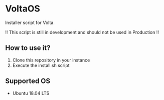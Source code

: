 # VoltaOS
Installer script for Volta.

!! This script is still in development and should not be used in Production !!

## How to use it?
1. Clone this repository in your instance
2. Execute the install.sh script

## Supported OS
- Ubuntu 18.04 LTS
